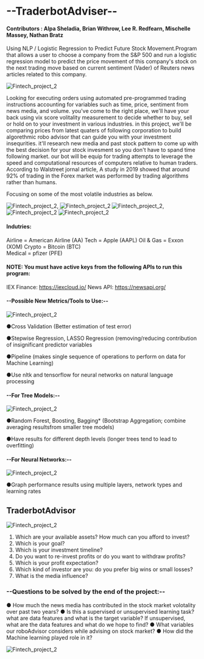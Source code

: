 # --TraderbotAdviser--

#### Contributors : Alpa Sheladia, Brian Withrow, Lee R. Redfearn, Mischelle Massey, Nathan Bratz
                                           


Using NLP / Logistic Regression to Predict Future Stock Movement.Program that allows a user to choose a company from the S&P 500 and run a logistic regression model to predict the price movement of this company's stock on the next trading move based on current sentiment (Vader) of Reuters news articles related to this company.


![Fintech_project_2](Images/Robo-Advisors.png)

Looking for executing orders using automated pre-programmed trading instructions accounting for variables such as time, price, sentiment from news media, and volume. you've come to the right place, we'll have your back using vix score volitality measurement to decide whether to buy, sell or hold on to your investment in various industries. in this project, we'll be comparing prices from latest quaters of following corporation to build algorethmic robo advisor that can guide you with your investment insequrities. it'll research new media and past stock pattern to come up with the best decision for your stock invesment so you don't have to spand time following market. our bot will be equip for trading attempts to leverage the speed and computational resources of computers relative to human traders. According to Walstreet jornal article, A study in 2019 showed that around 92% of trading in the Forex market was performed by trading algorithms rather than humans.

Focusing on some of the most volatile industries as below. 

![Fintech_project_2](Images/amairlines-2.png), ![Fintech_project_2](Images/Apple.png)
![Fintech_project_2](Images/xom.png), ![Fintech_project_2](Images/BTC.png) 
![Fintech_project_2](Images/pfe.png)


#### **Indutries:**

Airline = American Airline (AA)
Tech = Apple (AAPL)
Oil & Gas = Exxon (XOM)
Crypto = Bitcoin (BTC)  
Medical = pfizer (PFE)

#### NOTE: You must have active keys from the following APIs to run this program:

  IEX Finance: https://iexcloud.io/
  News API: https://newsapi.org/


#### --Possible New Metrics/Tools to Use:--

![Fintech_project_2](Images/Stock_Market_Numbers_Concept.png)

●Cross Validation (Better estimation of test error)

●Stepwise Regression, LASSO Regression (removing/reducing contribution of insignificant predictor variables

●Pipeline (makes single sequence of operations to perform on data for Machine Learning)

●Use nltk and tensorflow for neural networks on natural language processing

#### --For Tree Models:--

![Fintech_project_2](Images/HolidaytreeReturns.png)

●Random Forest, Boosting, ​Bagging* (Bootstrap Aggregation; combine averaging resultsfrom smaller tree models)

●Have results for different depth levels (longer trees tend to lead to overfitting)

#### --For Neural Networks:--

![Fintech_project_2](Images/sa-cummalative-returns.png)

●Graph performance results using multiple layers, ​network types​ and ​learning rates



## **TraderbotAdvisor** 
![Fintech_project_2](Images/FAB-robo-072916-adobe.png)
 
1) Which are your available assets? How much can you afford to invest?
2) Which is your goal?
3) Which is your investment timeline?
4) Do you want to re-invest profits or do you want to withdraw profits?
5) Which is your profit expectation?
6) Which kind of investor are you: do you prefer big wins or small losses?
7) What is the media influence?


### --Questions to be solved by the end of the project:--

● How much the news media has contributed in the stock market volotality over past two years?
● Is this a supervised or unsupervised learning task? what are data features and what is the target variable? If unsupervised, what are the data features and what do we hope to find?
● What variables our roboAdvisor considers while advising on stock market?
● How did the Machine learning played role in it?

![Fintech_project_2](Images/Stock_Cyborg-Dabbing.png)

